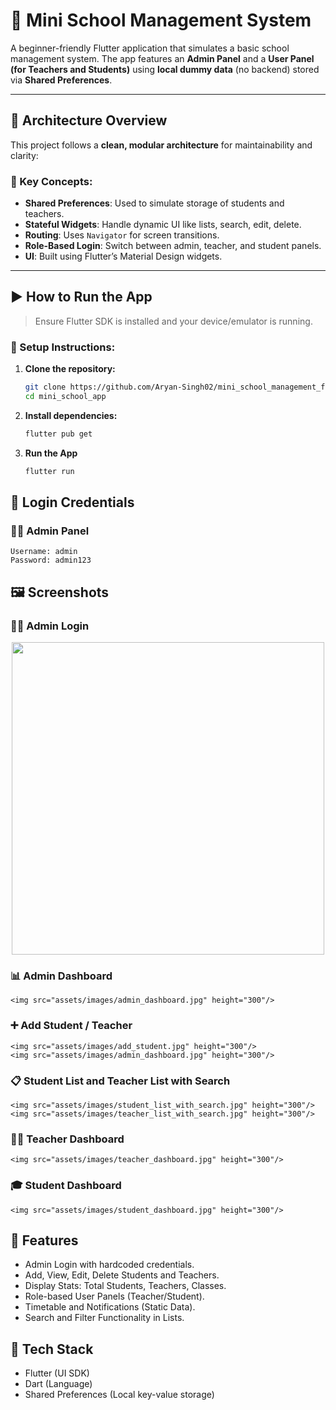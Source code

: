 # 🏫 Mini School Management System

A beginner-friendly Flutter application that simulates a basic school management system. The app features an **Admin Panel** and a **User Panel (for Teachers and Students)** using **local dummy data** (no backend) stored via **Shared Preferences**.

---

## 📐 Architecture Overview

This project follows a **clean, modular architecture** for maintainability and clarity:

### 🔧 Key Concepts:
- **Shared Preferences**: Used to simulate storage of students and teachers.
- **Stateful Widgets**: Handle dynamic UI like lists, search, edit, delete.
- **Routing**: Uses `Navigator` for screen transitions.
- **Role-Based Login**: Switch between admin, teacher, and student panels.
- **UI**: Built using Flutter’s Material Design widgets.

---

## ▶️ How to Run the App

> Ensure Flutter SDK is installed and your device/emulator is running.

### 🔧 Setup Instructions:

1. **Clone the repository:**
   ```bash
   git clone https://github.com/Aryan-Singh02/mini_school_management_flutter.git
   cd mini_school_app

2. **Install dependencies:**
    ```bash
    flutter pub get

3. **Run the App**
    ```bash
    flutter run


## 🔑 Login Credentials

### 👨‍🏫 Admin Panel
    Username: admin
    Password: admin123

## 🖼 Screenshots

### 🧑‍💼 Admin Login
<p align="center">
    <img src="assets/images/admin_login.jpg" height="500"/>
</p>

### 📊 Admin Dashboard
    <img src="assets/images/admin_dashboard.jpg" height="300"/>

### ➕ Add Student / Teacher
    <img src="assets/images/add_student.jpg" height="300"/>
    <img src="assets/images/admin_dashboard.jpg" height="300"/>

### 📋 Student List and Teacher List with Search
    <img src="assets/images/student_list_with_search.jpg" height="300"/>
    <img src="assets/images/teacher_list_with_search.jpg" height="300"/>

### 🧑‍🏫 Teacher Dashboard
    <img src="assets/images/teacher_dashboard.jpg" height="300"/>

### 🎓 Student Dashboard
    <img src="assets/images/student_dashboard.jpg" height="300"/>

## 📌 Features

- Admin Login with hardcoded credentials.
- Add, View, Edit, Delete Students and Teachers.
- Display Stats: Total Students, Teachers, Classes.
- Role-based User Panels (Teacher/Student).
- Timetable and Notifications (Static Data).
- Search and Filter Functionality in Lists.

## 📁 Tech Stack

- Flutter (UI SDK)
- Dart (Language)
- Shared Preferences (Local key-value storage)